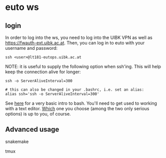 # euto ws 

## login  

In order to log into the ws, you need to log into the UIBK VPN as well as https://fwauth-ext.uibk.ac.at. Then, you can log in to euto with your username and password:  

```
ssh <user>@lt181-eutops.uibk.ac.at
```

NOTE: it is useful to supply the following option when ssh'ing. This will help keep the connection alive for longer:

```
ssh -o ServerAliveInterval=300

# this can also be changed in your .bashrc, i.e. set an alias:
alias ssh='ssh -o ServerAliveInterval=300'  

``` 

See [here](https://git.uibk.ac.at/c7701188/meg_tutorials/-/tree/master/bash) for a very basic intro to bash. You'll need to get used to working with a text editor. [Which](200~http://www.geekherocomic.com/comics-highres/2009-02-02-emacs-vs-vim.png) one you choose (among the two only serious options) is up to you, of course.  


## Advanced usage

snakemake 

tmux 


